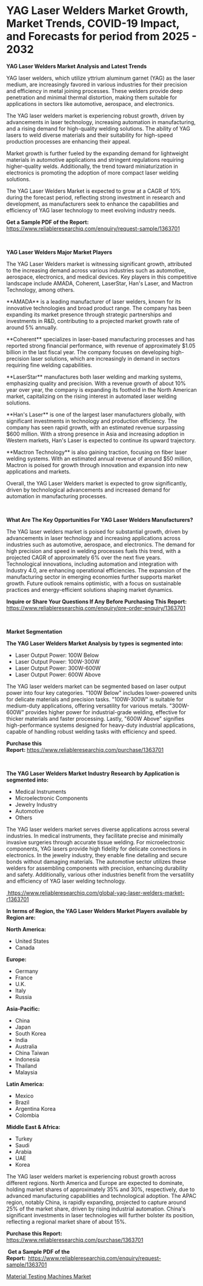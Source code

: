 <p><h1>YAG Laser Welders Market Growth, Market Trends, COVID-19 Impact, and Forecasts for period from 2025 - 2032</h1></p><p><strong>YAG Laser Welders Market Analysis and Latest Trends</strong></p>
<p><p>YAG laser welders, which utilize yttrium aluminum garnet (YAG) as the laser medium, are increasingly favored in various industries for their precision and efficiency in metal joining processes. These welders provide deep penetration and minimal thermal distortion, making them suitable for applications in sectors like automotive, aerospace, and electronics. </p><p>The YAG laser welders market is experiencing robust growth, driven by advancements in laser technology, increasing automation in manufacturing, and a rising demand for high-quality welding solutions. The ability of YAG lasers to weld diverse materials and their suitability for high-speed production processes are enhancing their appeal. </p><p>Market growth is further fueled by the expanding demand for lightweight materials in automotive applications and stringent regulations requiring higher-quality welds. Additionally, the trend toward miniaturization in electronics is promoting the adoption of more compact laser welding solutions. </p><p>The YAG Laser Welders Market is expected to grow at a CAGR of 10% during the forecast period, reflecting strong investment in research and development, as manufacturers seek to enhance the capabilities and efficiency of YAG laser technology to meet evolving industry needs.</p></p>
<p><strong>Get a Sample PDF of the Report:&nbsp;</strong> <a href="https://www.reliableresearchiq.com/enquiry/request-sample/1363701?utm_campaign=2592&utm_medium=2&utm_source=Github&utm_content=ia&utm_term=19022025&utm_id=yag-laser-welders">https://www.reliableresearchiq.com/enquiry/request-sample/1363701</a></p>
<p>&nbsp;</p>
<p><strong>YAG Laser Welders Major Market Players</strong></p>
<p><p>The YAG Laser Welders market is witnessing significant growth, attributed to the increasing demand across various industries such as automotive, aerospace, electronics, and medical devices. Key players in this competitive landscape include AMADA, Coherent, LaserStar, Han's Laser, and Mactron Technology, among others.</p><p>**AMADA** is a leading manufacturer of laser welders, known for its innovative technologies and broad product range. The company has been expanding its market presence through strategic partnerships and investments in R&D, contributing to a projected market growth rate of around 5% annually. </p><p>**Coherent** specializes in laser-based manufacturing processes and has reported strong financial performance, with revenue of approximately $1.05 billion in the last fiscal year. The company focuses on developing high-precision laser solutions, which are increasingly in demand in sectors requiring fine welding capabilities.</p><p>**LaserStar** manufactures both laser welding and marking systems, emphasizing quality and precision. With a revenue growth of about 10% year over year, the company is expanding its foothold in the North American market, capitalizing on the rising interest in automated laser welding solutions. </p><p>**Han's Laser** is one of the largest laser manufacturers globally, with significant investments in technology and production efficiency. The company has seen rapid growth, with an estimated revenue surpassing $600 million. With a strong presence in Asia and increasing adoption in Western markets, Han's Laser is expected to continue its upward trajectory.</p><p>**Mactron Technology** is also gaining traction, focusing on fiber laser welding systems. With an estimated annual revenue of around $50 million, Mactron is poised for growth through innovation and expansion into new applications and markets.</p><p>Overall, the YAG Laser Welders market is expected to grow significantly, driven by technological advancements and increased demand for automation in manufacturing processes.</p></p>
<p>&nbsp;</p>
<p><strong>What Are The Key Opportunities For YAG Laser Welders Manufacturers?</strong></p>
<p><p>The YAG laser welders market is poised for substantial growth, driven by advancements in laser technology and increasing applications across industries such as automotive, aerospace, and electronics. The demand for high precision and speed in welding processes fuels this trend, with a projected CAGR of approximately 6% over the next five years. Technological innovations, including automation and integration with Industry 4.0, are enhancing operational efficiencies. The expansion of the manufacturing sector in emerging economies further supports market growth. Future outlook remains optimistic, with a focus on sustainable practices and energy-efficient solutions shaping market dynamics.</p></p>
<p><strong>Inquire or Share Your Questions If Any Before Purchasing This Report:</strong> <a href="https://www.reliableresearchiq.com/enquiry/pre-order-enquiry/1363701?utm_campaign=2592&utm_medium=2&utm_source=Github&utm_content=ia&utm_term=19022025&utm_id=yag-laser-welders">https://www.reliableresearchiq.com/enquiry/pre-order-enquiry/1363701</a></p>
<p>&nbsp;</p>
<p><strong>Market Segmentation</strong></p>
<p><strong>The YAG Laser Welders Market Analysis by types is segmented into:</strong></p>
<p><ul><li>Laser Output Power: 100W Below</li><li>Laser Output Power: 100W-300W</li><li>Laser Output Power: 300W-600W</li><li>Laser Output Power: 600W Above</li></ul></p>
<p><p>The YAG laser welders market can be segmented based on laser output power into four key categories. "100W Below" includes lower-powered units for delicate materials and precision tasks. "100W-300W" is suitable for medium-duty applications, offering versatility for various metals. "300W-600W" provides higher power for industrial-grade welding, effective for thicker materials and faster processing. Lastly, "600W Above" signifies high-performance systems designed for heavy-duty industrial applications, capable of handling robust welding tasks with efficiency and speed.</p></p>
<p><strong>Purchase this Report:&nbsp;</strong><a href="https://www.reliableresearchiq.com/purchase/1363701?utm_campaign=2592&utm_medium=2&utm_source=Github&utm_content=ia&utm_term=19022025&utm_id=yag-laser-welders">https://www.reliableresearchiq.com/purchase/1363701</a></p>
<p>&nbsp;</p>
<p><strong>The YAG Laser Welders Market Industry Research by Application is segmented into:</strong></p>
<p><ul><li>Medical Instruments</li><li>Microelectronic Components</li><li>Jewelry Industry</li><li>Automotive</li><li>Others</li></ul></p>
<p><p>The YAG laser welders market serves diverse applications across several industries. In medical instruments, they facilitate precise and minimally invasive surgeries through accurate tissue welding. For microelectronic components, YAG lasers provide high fidelity for delicate connections in electronics. In the jewelry industry, they enable fine detailing and secure bonds without damaging materials. The automotive sector utilizes these welders for assembling components with precision, enhancing durability and safety. Additionally, various other industries benefit from the versatility and efficiency of YAG laser welding technology.</p></p>
<p><a href="https://www.reliableresearchiq.com/global-yag-laser-welders-market-r1363701?utm_campaign=2592&utm_medium=2&utm_source=Github&utm_content=ia&utm_term=19022025&utm_id=yag-laser-welders">&nbsp;https://www.reliableresearchiq.com/global-yag-laser-welders-market-r1363701</a></p>
<p><strong>In terms of Region, the YAG Laser Welders Market Players available by Region are:</strong></p>
<p>
    <p> <strong> North America: </strong>
        <ul>
            <li>United States</li>
            <li>Canada</li>
        </ul>
        </p> 
    <p> <strong> Europe: </strong>
        <ul>
            <li>Germany</li>
            <li>France</li>
            <li>U.K.</li>
            <li>Italy</li>
            <li>Russia</li>
        </ul>
        </p> 
    <p> <strong> Asia-Pacific: </strong>
        <ul>
            <li>China</li>
            <li>Japan</li>
            <li>South Korea</li>
            <li>India</li>
            <li>Australia</li>
            <li>China Taiwan</li>
            <li>Indonesia</li>
            <li>Thailand</li>
            <li>Malaysia</li>
        </ul>
        </p> 
    <p> <strong> Latin America: </strong>
        <ul>
            <li>Mexico</li>
            <li>Brazil</li>
            <li>Argentina Korea</li>
            <li>Colombia</li>
        </ul>
        </p> 
    <p> <strong> Middle East & Africa: </strong>
        <ul>
            <li>Turkey</li>
            <li>Saudi</li>
            <li>Arabia</li>
            <li>UAE</li>
            <li>Korea</li>
        </ul>
    </p>
    </p>
<p><p>The YAG laser welders market is experiencing robust growth across different regions. North America and Europe are expected to dominate, holding market shares of approximately 35% and 30%, respectively, due to advanced manufacturing capabilities and technological adoption. The APAC region, notably China, is rapidly expanding, projected to capture around 25% of the market share, driven by rising industrial automation. China's significant investments in laser technologies will further bolster its position, reflecting a regional market share of about 15%.</p></p>
<p><strong>Purchase this Report: </strong><a href="https://www.reliableresearchiq.com/purchase/1363701?utm_campaign=2592&utm_medium=2&utm_source=Github&utm_content=ia&utm_term=19022025&utm_id=yag-laser-welders">https://www.reliableresearchiq.com/purchase/1363701</a></p>
<p>&nbsp;<strong>Get a Sample PDF of the Report:&nbsp;&nbsp;</strong><a href="https://www.reliableresearchiq.com/enquiry/request-sample/1363701?utm_campaign=2592&utm_medium=2&utm_source=Github&utm_content=ia&utm_term=19022025&utm_id=yag-laser-welders">https://www.reliableresearchiq.com/enquiry/request-sample/1363701</a></p>
<p><strong></strong></p>
<p><p><a href="https://github.com/adyawafurber1/Market-Research-Report-List-1/blob/main/material-testing-machines-market.md?utm_campaign=2592&utm_medium=2&utm_source=Github&utm_content=ia&utm_term=19022025&utm_id=yag-laser-welders">Material Testing Machines Market</a></p></p>